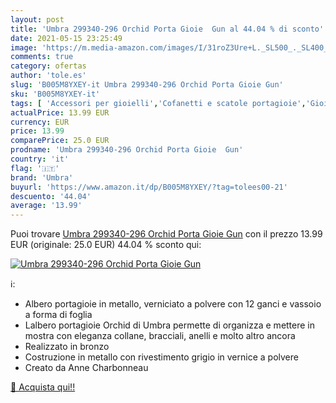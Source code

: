 ```yaml
---
layout: post
title: 'Umbra 299340-296 Orchid Porta Gioie  Gun al 44.04 % di sconto'
date: 2021-05-15 23:25:49
image: 'https://m.media-amazon.com/images/I/31roZ3Ure+L._SL500_._SL400_.jpg'
comments: true
category: ofertas
author: 'tole.es'
slug: 'B005M8YXEY-it Umbra 299340-296 Orchid Porta Gioie Gun'
sku: 'B005M8YXEY-it'
tags: [ 'Accessori per gioielli','Cofanetti e scatole portagioie','Gioielli','Portagioie a forma di torre','umbra', ]
actualPrice: 13.99 EUR
currency: EUR
price: 13.99
comparePrice: 25.0 EUR
prodname: 'Umbra 299340-296 Orchid Porta Gioie  Gun'
country: 'it'
flag: '🇮🇹'
brand: 'Umbra'
buyurl: 'https://www.amazon.it/dp/B005M8YXEY/?tag=tolees00-21'
descuento: '44.04'
average: '13.99'
---
```


Puoi trovare [Umbra 299340-296 Orchid Porta Gioie  Gun](https://www.amazon.it/dp/B005M8YXEY/?tag=tolees00-21) con il prezzo 13.99 EUR (originale: 25.0 EUR) 44.04 % sconto qui:

[![Umbra 299340-296 Orchid Porta Gioie  Gun](https://m.media-amazon.com/images/I/31roZ3Ure+L._SL500_._SL400_.jpg)](https://www.amazon.it/dp/B005M8YXEY/?tag=tolees00-21)

ℹ️:

- Albero portagioie in metallo, verniciato a polvere con 12 ganci e vassoio a forma di foglia
- Lalbero portagioie Orchid di Umbra permette di organizza e mettere in mostra con eleganza collane, bracciali, anelli e molto altro ancora
- Realizzato in bronzo
- Costruzione in metallo con rivestimento grigio in vernice a polvere
- Creato da Anne Charbonneau

[🛒 Acquista qui!!](https://www.amazon.it/dp/B005M8YXEY/?tag=tolees00-21)

